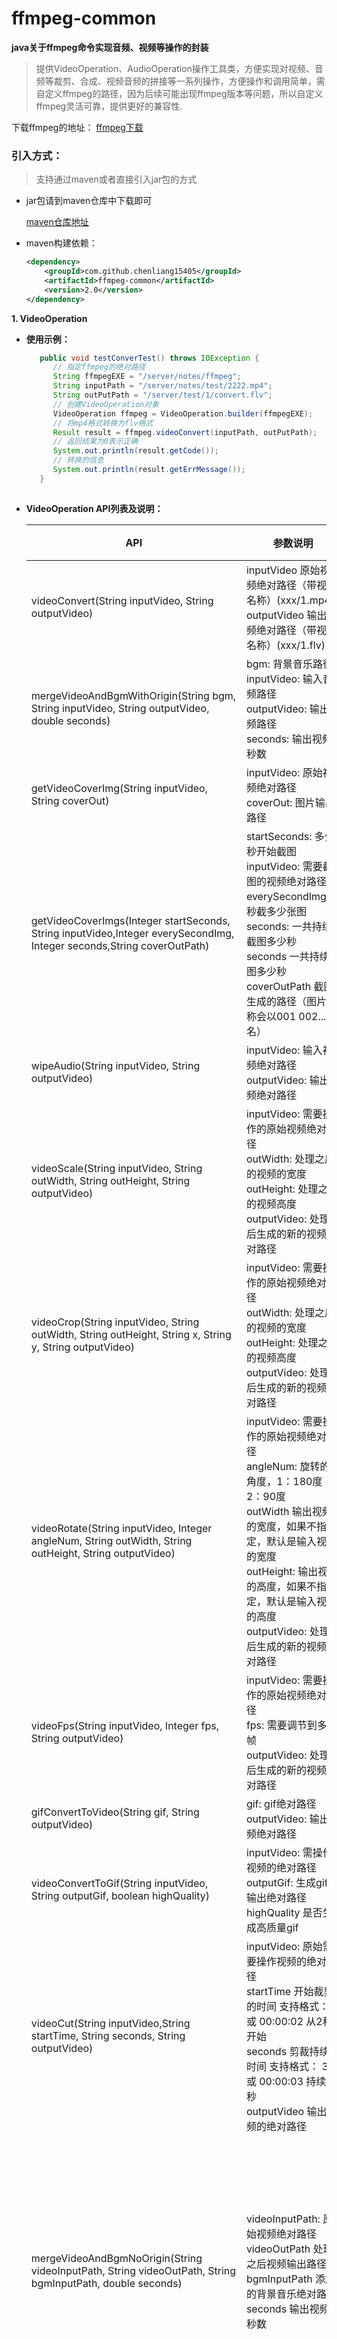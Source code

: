 # ffmpeg-common
**java关于ffmpeg命令实现音频、视频等操作的封装**

> 提供VideoOperation、AudioOperation操作工具类，方便实现对视频、音频等裁剪、合成、视频音频的拼接等一系列操作，方便操作和调用简单，需自定义ffmpeg的路径，因为后续可能出现ffmpeg版本等问题，所以自定义ffmpeg灵活可靠，提供更好的兼容性.

下载ffmpeg的地址： [ffmpeg下载](http://ffmpeg.org)

### 引入方式：

> 支持通过maven或者直接引入jar包的方式

- jar包请到maven仓库中下载即可

    [maven仓库地址](https://mvnrepository.com/artifact/com.github.chenliang15405/ffmpeg-common/2.0)

- maven构建依赖：

    ```xml
    <dependency>
        <groupId>com.github.chenliang15405</groupId>
        <artifactId>ffmpeg-common</artifactId>
        <version>2.0</version>
    </dependency>
    ```

**1. VideoOperation**

- **使用示例：**
    
    ```java
       public void testConverTest() throws IOException {
          // 指定ffmpeg的绝对路径
          String ffmpegEXE = "/server/notes/ffmpeg";
          String inputPath = "/server/notes/test/2222.mp4";
          String outPutPath = "/server/test/1/convert.flv";
          // 创建VideoOperation对象
          VideoOperation ffmpeg = VideoOperation.builder(ffmpegEXE);
          // 将mp4格式转换为flv格式
          Result result = ffmpeg.videoConvert(inputPath, outPutPath);  
          // 返回结果为0表示正确
          System.out.println(result.getCode());
          // 转换的信息
          System.out.println(result.getErrMessage());  
       }
      
    ```
- **VideoOperation API列表及说明：**

    | API | 参数说明 | 方法说明 |
    | ------ | ------ | ------ |
    | videoConvert(String inputVideo, String outputVideo) | inputVideo 原始视频绝对路径（带视频名称）(xxx/1.mp4) <br/> outputVideo  输出视频绝对路径（带视频名称）(xxx/1.flv) | 转换视频格式 |
    | mergeVideoAndBgmWithOrigin(String bgm, String inputVideo, String outputVideo, double seconds) | bgm: 背景音乐路径<br>inputVideo: 输入音频路径<br>outputVideo: 输出视频路径<br> seconds: 输出视频秒数 | 保留视频原声并增加背景音乐 |
    | getVideoCoverImg(String inputVideo, String coverOut) | inputVideo: 原始视频绝对路径<br> coverOut: 图片输出路径 | 获取视频的封面图 |
    | getVideoCoverImgs(Integer startSeconds, String inputVideo,Integer everySecondImg, Integer seconds,String coverOutPath) |  startSeconds: 多少秒开始截图<br/>  inputVideo: 需要截图的视频绝对路径 <br> everySecondImg 每秒截多少张图<br> seconds: 一共持续截图多少秒<br> seconds 一共持续截图多少秒 <br>  coverOutPath 截图生成的路径（图片名称会以001 002... 命名）| 对视频的指定秒开始截图，可截多张图 |
    | wipeAudio(String inputVideo, String outputVideo) | inputVideo: 输入视频绝对路径<br> outputVideo: 输出视频绝对路径 | 去除视频的音频 |
    | videoScale(String inputVideo, String outWidth, String outHeight, String outputVideo) | inputVideo: 需要操作的原始视频绝对路径<br> outWidth: 处理之后的视频的宽度<br> outHeight: 处理之后的视频高度<br>outputVideo: 处理之后生成的新的视频绝对路径 | 视频缩放 |
    | videoCrop(String inputVideo, String outWidth, String outHeight, String x, String y, String outputVideo) | inputVideo: 需要操作的原始视频绝对路径<br>outWidth: 处理之后的视频的宽度<br>outHeight: 处理之后的视频高度<br>outputVideo: 处理之后生成的新的视频绝对路径 | 视频的页面长宽进行裁剪 |
    | videoRotate(String inputVideo, Integer angleNum, String outWidth, String outHeight, String outputVideo) | inputVideo: 需要操作的原始视频绝对路径<br>angleNum: 旋转的角度，1：180度 2：90度<br>outWidth 输出视频的宽度，如果不指定，默认是输入视频的宽度<br>outHeight: 输出视频的高度，如果不指定，默认是输入视频的高度<br>outputVideo: 处理之后生成的新的视频绝对路径 | 视频角度旋转 |
    | videoFps(String inputVideo, Integer fps, String outputVideo) | inputVideo: 需要操作的原始视频绝对路径<br>fps: 需要调节到多少帧<br>outputVideo: 处理之后生成的新的视频绝对路径 | 调节视频帧数 |
    | gifConvertToVideo(String gif, String outputVideo) | gif: gif绝对路径<br>outputVideo: 输出视频绝对路径 | gif转换为video |
    | videoConvertToGif(String inputVideo,  String outputGif, boolean highQuality) | inputVideo: 需操作视频的绝对路径<br>outputGif: 生成gif的输出绝对路径<br>highQuality 是否生成高质量gif | 视频转gif |
    | videoCut(String inputVideo,String startTime, String seconds, String outputVideo) | inputVideo: 原始需要操作视频的绝对路径<br>startTime 开始裁剪的时间 支持格式： 2  或  00:00:02 从2秒开始<br>seconds  剪裁持续的时间 支持格式： 3 或 00:00:03 持续3秒<br>outputVideo 输出视频的绝对路径 | 对视频的播放时间进行裁剪 |
    | mergeVideoAndBgmNoOrigin(String videoInputPath, String videoOutPath, String bgmInputPath, double seconds) | videoInputPath: 原始视频绝对路径<br>videoOutPath  处理之后视频输出路径<br>bgmInputPath  添加的背景音乐绝对路径<br> seconds   输出视频的秒数 | 视频合并音频，给视频加上背景音乐，并不保留视频原声(此方法在Mac平台无效) |
    | convertorWithBgmNoOriginCommon(String videoInputPath, String videoOutPath, String noSoundVideoPath, String bgmInputPath, double seconds) | videoInputPath: 原始视频绝对路径<br>videoOutPath: 处理之后视频输出路径<br>noSoundVideoPath: 原始视频去除音频的输出绝对路径<br>bgmInputPath: 添加的背景音乐绝对路径<br>seconds: 输出视频的秒数 | 视频合并音频，给视频加上背景音乐，并不保留视频原声，此方法比较通用，并且Mac可以使用 |


**2. AudioOperation 说明**

- **使用示例：**
    ```java
      public void audioFormatTest() {
         // 指定ffmpeg的绝对路径
         String ffmpegEXE = "/server/notes/ffmpeg";
         String inputPath = "/server/notes/VideoTest/amr.amr";
         String outPutPath = "/server/notes/VideoTest/mp3.mp3";
         // 创建AudioOperation对象
         AudioOperation ffmpeg = AudioOperation.builder(ffmpegEXE);
         // 转换为音频的amr格式为mp3格式
         Result result = ffmpeg.transFormatToMp3Audio(inputPath, outPutPath);
         // 返回结果为0表示转换成功
         System.out.println(result.getCode());
         // 转换的信息
         System.out.println(result.getErrMessage());
      }

  ```

- **AudioOperation API列表及说明：**

    | API | 参数说明 | 方法说明 |
    | ------ | ------ | ------ |
    | audioConcat(String bgmOutPath, String... bgmInputPath) | bgmOutPath: 输出音频文件<br>bgmInputPath 输入的音频文件, 多值参数 | 将多个音频文件拼接为一个音频文件并输出 |
    | audioCut(String bgmInputPath, String bgmOutPath, String startTime, String endTime) | bgmInputPath 音频输入绝对路径<br>bgmOutPath 音频输出绝对路径<br>startTime: 截取的开始时间(例如：00:00:00)<br>endTime: 截取的结束时间(例如：00:06:38) | 通过指定开始时间和结束时间 裁剪音频 |
    | getBgmFromVideo(String inputVideo, String outAudio) | inputVideo：视频绝对路径<br>outAudio: 输出音频绝对路径 | 从视频中提取音频 |
    | transFormatAudio(String inputAudio, String outAudio) | inputAudio: 输入视频绝对路径<br>outAudio: 输出音频绝对路径 | 转换音频格式 |
    | transFormatAmrAudio(String inputAudio, String outAudio) | inputAudio: 输入视频/音频绝对路径<br>outAudio 输出音频绝对路径 | 将其他格式的音频或视频转成AMR |
    | transFormatToMp3Audio(String inputAudio, String outAudio) | inputAudio 输入视频绝对路径<br>outAudio 输出音频绝对路径 | 转换音频格式 mp3编码方式采用的是libmp3lame |
    

**3.返回结果说明**
- Result对象
    - code 表示返回的状态码： 0 表示正常
    - errMessage 表示转换的信息： 不用于判断，是ffmpeg的转换过程产生的信息